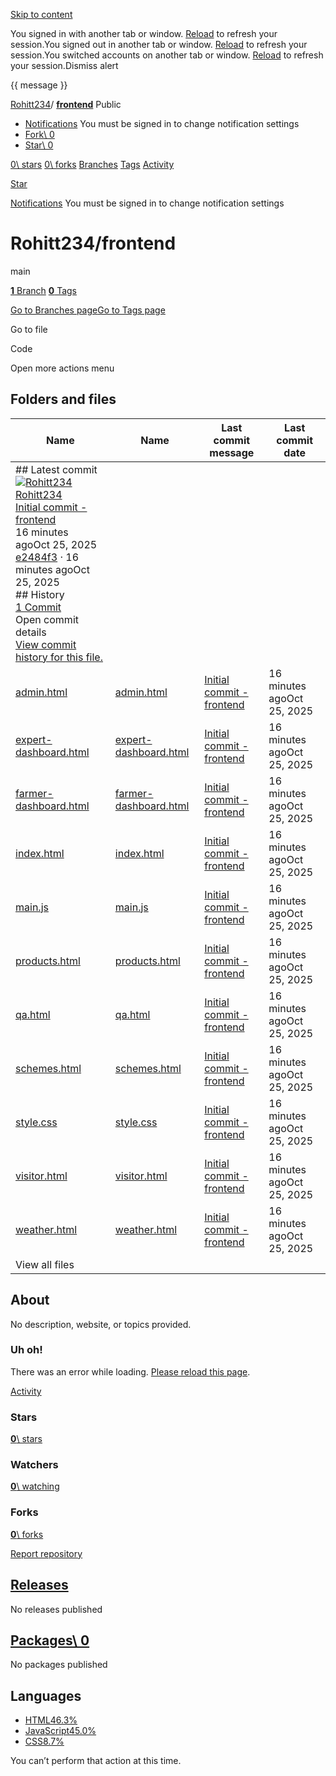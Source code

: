 [Skip to content](https://github.com/Rohitt234/frontend#start-of-content)

You signed in with another tab or window. [Reload](https://github.com/Rohitt234/frontend) to refresh your session.You signed out in another tab or window. [Reload](https://github.com/Rohitt234/frontend) to refresh your session.You switched accounts on another tab or window. [Reload](https://github.com/Rohitt234/frontend) to refresh your session.Dismiss alert

{{ message }}

[Rohitt234](https://github.com/Rohitt234)/ **[frontend](https://github.com/Rohitt234/frontend)** Public

- [Notifications](https://github.com/login?return_to=%2FRohitt234%2Ffrontend) You must be signed in to change notification settings
- [Fork\\
0](https://github.com/login?return_to=%2FRohitt234%2Ffrontend)
- [Star\\
0](https://github.com/login?return_to=%2FRohitt234%2Ffrontend)


[0\\
stars](https://github.com/Rohitt234/frontend/stargazers) [0\\
forks](https://github.com/Rohitt234/frontend/forks) [Branches](https://github.com/Rohitt234/frontend/branches) [Tags](https://github.com/Rohitt234/frontend/tags) [Activity](https://github.com/Rohitt234/frontend/activity)

[Star](https://github.com/login?return_to=%2FRohitt234%2Ffrontend)

[Notifications](https://github.com/login?return_to=%2FRohitt234%2Ffrontend) You must be signed in to change notification settings

# Rohitt234/frontend

main

[**1** Branch](https://github.com/Rohitt234/frontend/branches) [**0** Tags](https://github.com/Rohitt234/frontend/tags)

[Go to Branches page](https://github.com/Rohitt234/frontend/branches)[Go to Tags page](https://github.com/Rohitt234/frontend/tags)

Go to file

Code

Open more actions menu

## Folders and files

| Name | Name | Last commit message | Last commit date |
| --- | --- | --- | --- |
| ## Latest commit<br>[![Rohitt234](https://avatars.githubusercontent.com/u/201126250?v=4&size=40)](https://github.com/Rohitt234)[Rohitt234](https://github.com/Rohitt234/frontend/commits?author=Rohitt234)<br>[Initial commit - frontend](https://github.com/Rohitt234/frontend/commit/e2484f355b3ee3915b5e8187fe2a8b4dd46a5c23)<br>16 minutes agoOct 25, 2025<br>[e2484f3](https://github.com/Rohitt234/frontend/commit/e2484f355b3ee3915b5e8187fe2a8b4dd46a5c23) · 16 minutes agoOct 25, 2025<br>## History<br>[1 Commit](https://github.com/Rohitt234/frontend/commits/main/) <br>Open commit details<br>[View commit history for this file.](https://github.com/Rohitt234/frontend/commits/main/) |
| [admin.html](https://github.com/Rohitt234/frontend/blob/main/admin.html "admin.html") | [admin.html](https://github.com/Rohitt234/frontend/blob/main/admin.html "admin.html") | [Initial commit - frontend](https://github.com/Rohitt234/frontend/commit/e2484f355b3ee3915b5e8187fe2a8b4dd46a5c23 "Initial commit - frontend") | 16 minutes agoOct 25, 2025 |
| [expert-dashboard.html](https://github.com/Rohitt234/frontend/blob/main/expert-dashboard.html "expert-dashboard.html") | [expert-dashboard.html](https://github.com/Rohitt234/frontend/blob/main/expert-dashboard.html "expert-dashboard.html") | [Initial commit - frontend](https://github.com/Rohitt234/frontend/commit/e2484f355b3ee3915b5e8187fe2a8b4dd46a5c23 "Initial commit - frontend") | 16 minutes agoOct 25, 2025 |
| [farmer-dashboard.html](https://github.com/Rohitt234/frontend/blob/main/farmer-dashboard.html "farmer-dashboard.html") | [farmer-dashboard.html](https://github.com/Rohitt234/frontend/blob/main/farmer-dashboard.html "farmer-dashboard.html") | [Initial commit - frontend](https://github.com/Rohitt234/frontend/commit/e2484f355b3ee3915b5e8187fe2a8b4dd46a5c23 "Initial commit - frontend") | 16 minutes agoOct 25, 2025 |
| [index.html](https://github.com/Rohitt234/frontend/blob/main/index.html "index.html") | [index.html](https://github.com/Rohitt234/frontend/blob/main/index.html "index.html") | [Initial commit - frontend](https://github.com/Rohitt234/frontend/commit/e2484f355b3ee3915b5e8187fe2a8b4dd46a5c23 "Initial commit - frontend") | 16 minutes agoOct 25, 2025 |
| [main.js](https://github.com/Rohitt234/frontend/blob/main/main.js "main.js") | [main.js](https://github.com/Rohitt234/frontend/blob/main/main.js "main.js") | [Initial commit - frontend](https://github.com/Rohitt234/frontend/commit/e2484f355b3ee3915b5e8187fe2a8b4dd46a5c23 "Initial commit - frontend") | 16 minutes agoOct 25, 2025 |
| [products.html](https://github.com/Rohitt234/frontend/blob/main/products.html "products.html") | [products.html](https://github.com/Rohitt234/frontend/blob/main/products.html "products.html") | [Initial commit - frontend](https://github.com/Rohitt234/frontend/commit/e2484f355b3ee3915b5e8187fe2a8b4dd46a5c23 "Initial commit - frontend") | 16 minutes agoOct 25, 2025 |
| [qa.html](https://github.com/Rohitt234/frontend/blob/main/qa.html "qa.html") | [qa.html](https://github.com/Rohitt234/frontend/blob/main/qa.html "qa.html") | [Initial commit - frontend](https://github.com/Rohitt234/frontend/commit/e2484f355b3ee3915b5e8187fe2a8b4dd46a5c23 "Initial commit - frontend") | 16 minutes agoOct 25, 2025 |
| [schemes.html](https://github.com/Rohitt234/frontend/blob/main/schemes.html "schemes.html") | [schemes.html](https://github.com/Rohitt234/frontend/blob/main/schemes.html "schemes.html") | [Initial commit - frontend](https://github.com/Rohitt234/frontend/commit/e2484f355b3ee3915b5e8187fe2a8b4dd46a5c23 "Initial commit - frontend") | 16 minutes agoOct 25, 2025 |
| [style.css](https://github.com/Rohitt234/frontend/blob/main/style.css "style.css") | [style.css](https://github.com/Rohitt234/frontend/blob/main/style.css "style.css") | [Initial commit - frontend](https://github.com/Rohitt234/frontend/commit/e2484f355b3ee3915b5e8187fe2a8b4dd46a5c23 "Initial commit - frontend") | 16 minutes agoOct 25, 2025 |
| [visitor.html](https://github.com/Rohitt234/frontend/blob/main/visitor.html "visitor.html") | [visitor.html](https://github.com/Rohitt234/frontend/blob/main/visitor.html "visitor.html") | [Initial commit - frontend](https://github.com/Rohitt234/frontend/commit/e2484f355b3ee3915b5e8187fe2a8b4dd46a5c23 "Initial commit - frontend") | 16 minutes agoOct 25, 2025 |
| [weather.html](https://github.com/Rohitt234/frontend/blob/main/weather.html "weather.html") | [weather.html](https://github.com/Rohitt234/frontend/blob/main/weather.html "weather.html") | [Initial commit - frontend](https://github.com/Rohitt234/frontend/commit/e2484f355b3ee3915b5e8187fe2a8b4dd46a5c23 "Initial commit - frontend") | 16 minutes agoOct 25, 2025 |
| View all files |

## About

No description, website, or topics provided.


### Uh oh!

There was an error while loading. [Please reload this page](https://github.com/Rohitt234/frontend).

[Activity](https://github.com/Rohitt234/frontend/activity)

### Stars

[**0**\\
stars](https://github.com/Rohitt234/frontend/stargazers)

### Watchers

[**0**\\
watching](https://github.com/Rohitt234/frontend/watchers)

### Forks

[**0**\\
forks](https://github.com/Rohitt234/frontend/forks)

[Report repository](https://github.com/contact/report-content?content_url=https%3A%2F%2Fgithub.com%2FRohitt234%2Ffrontend&report=Rohitt234+%28user%29)

## [Releases](https://github.com/Rohitt234/frontend/releases)

No releases published

## [Packages\  0](https://github.com/users/Rohitt234/packages?repo_name=frontend)

No packages published

## Languages

- [HTML46.3%](https://github.com/Rohitt234/frontend/search?l=html)
- [JavaScript45.0%](https://github.com/Rohitt234/frontend/search?l=javascript)
- [CSS8.7%](https://github.com/Rohitt234/frontend/search?l=css)

You can’t perform that action at this time.